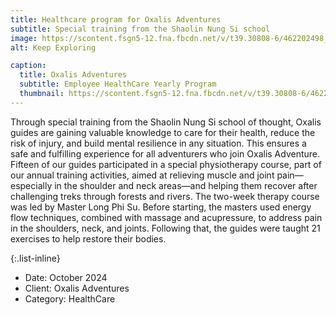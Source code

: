 ```yaml
---
title: Healthcare program for Oxalis Adventures
subtitle: Special training from the Shaolin Nung Si school
image: https://scontent.fsgn5-12.fna.fbcdn.net/v/t39.30808-6/462202498_975823597911691_2562085231852895144_n.jpg?_nc_cat=103&ccb=1-7&_nc_sid=127cfc&_nc_ohc=Kvr-dseifzYQ7kNvgG-Vsnr&_nc_ht=scontent.fsgn5-12.fna&_nc_gid=AXkIa7Wl0m4knCMEEWa_Kec&oh=00_AYAOD6LG3X9xnUCwfvSmXMvtJEk3TyxkSdY3l_GfBqx_oA&oe=670E9CAB
alt: Keep Exploring

caption:
  title: Oxalis Adventures
  subtitle: Employee HealthCare Yearly Program
  thumbnail: https://scontent.fsgn5-12.fna.fbcdn.net/v/t39.30808-6/462202498_975823597911691_2562085231852895144_n.jpg?_nc_cat=103&ccb=1-7&_nc_sid=127cfc&_nc_ohc=Kvr-dseifzYQ7kNvgG-Vsnr&_nc_ht=scontent.fsgn5-12.fna&_nc_gid=AXkIa7Wl0m4knCMEEWa_Kec&oh=00_AYAOD6LG3X9xnUCwfvSmXMvtJEk3TyxkSdY3l_GfBqx_oA&oe=670E9CAB
---
```


Through special training from the Shaolin Nung Si school of thought, Oxalis guides are gaining valuable knowledge to care for their health, reduce the risk of injury, and build mental resilience in any situation. This ensures a safe and fulfilling experience for all adventurers who join Oxalis Adventure.
Fifteen of our guides participated in a special physiotherapy course, part of our annual training activities, aimed at relieving muscle and joint pain—especially in the shoulder and neck areas—and helping them recover after challenging treks through forests and rivers.
The two-week therapy course was led by Master Long Phi Su. Before starting, the masters used energy flow techniques, combined with massage and acupressure, to address pain in the shoulders, neck, and joints. Following that, the guides were taught 21 exercises to help restore their bodies.

{:.list-inline}

- Date: October 2024
- Client: Oxalis Adventures
- Category: HealthCare
